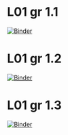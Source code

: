 # L01 gr 1.1

[![Binder](https://mybinder.org/badge_logo.svg)](https://mybinder.org/v2/gh/pyAGH/L01_2022/main?labpath=LAB_01_G1_1.ipynb)

# L01 gr 1.2

[![Binder](https://mybinder.org/badge_logo.svg)](https://mybinder.org/v2/gh/pyAGH/L01_2022/main?labpath=LAB_01_G1_2.ipynb)

# L01 gr 1.3
[![Binder](https://mybinder.org/badge_logo.svg)](https://mybinder.org/v2/gh/pyAGH/L01_2022/main?labpath=LAB_01_G1_3.ipynb)

